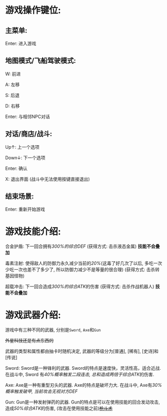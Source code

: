# 游戏操作键位:

## 主菜单:

Enter: 进入游戏

## 地图模式/飞船驾驶模式:

W: 前进

A: 左移

S: 后退

D: 右移

Enter: 与相邻NPC对话

## 对话/商店/战斗:

Up↑: 上一个选项

Down↓: 下一个选项

Enter: 确认

X: 退出界面 (战斗中无法使用按键直接退出)

## 结束场景:

Enter: 重新开始游戏

# 游戏技能介绍:

合金护盾: 下一回合拥有*300%*的*综合DEF* (获得方式: 击杀液态金属) **技能不会叠加**

毒素注射: 使得敌人的防御力永久减少当前的*20%*(这毒了好几次了以后, 多吃一次少吃一次也差不了多少了, 所以防御力减少不是等量的很合理) (获得方式: 击杀转基因怪物)

超载冲击: 下一回合造成*300%*的*综合ATK*的伤害 (获得方式: 击杀作战机器人) **技能不会叠加**

# 游戏武器介绍:

游戏中有三种不同的武器, 分别是`Sword`, `Axe`和`Gun`

~~外星科技还是有点东西的~~

武器的类型和属性都由抽卡时随机决定, 武器的等级分为[普通], [稀有], [史诗]和[传说]

Sword: Sword是一种锋利的武器. Sword的特点是速度快，灵活性高，适合近战. 在战斗中, Sword 有*40%*概率触发二段连击, 总和造成两倍于*综合ATK*的伤害.

Axe: Axe是一种有重型刃头的武器. Axe的特点是破坏力大. 在战斗中, Axe有*30%*概率触发破甲, 当前攻击无视对方*DEF*

Gun: Gun是一种发射弹药的武器. Gun的特点是可以在使用技能的回合发动攻击, 造成*50%综合ATK*的伤害, (攻击在使用技能之前)~~[枪斗术](https://zh.moegirl.org.cn/枪斗术)~~
